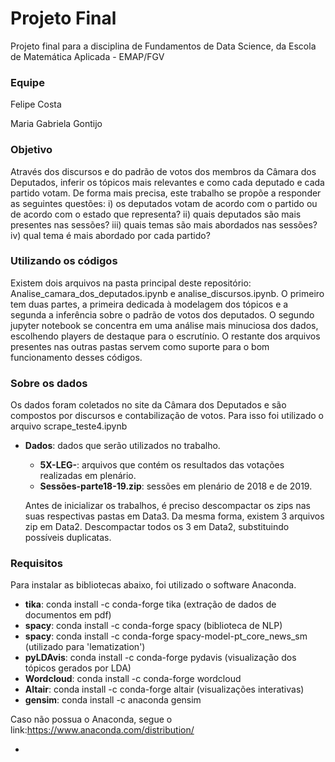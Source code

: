 # Projeto Final
Projeto final para a disciplina de Fundamentos de Data Science, da Escola de Matemática Aplicada - EMAP/FGV

### Equipe

Felipe Costa

Maria Gabriela Gontijo

### Objetivo

Através dos discursos e do padrão de votos dos membros da Câmara dos Deputados, inferir os tópicos mais relevantes e como cada deputado e cada partido votam.
De forma mais precisa, este trabalho se propõe a responder as seguintes questões: i) os deputados votam de acordo com o partido ou de acordo com o estado que representa? ii) quais deputados são mais presentes nas sessões? iii) quais temas são mais abordados nas sessões? iv) qual tema é mais abordado por cada partido?

### Utilizando os códigos

Existem dois arquivos na pasta principal deste repositório: Analise_camara_dos_deputados.ipynb e analise_discursos.ipynb. O primeiro tem duas partes, a primeira dedicada à modelagem dos tópicos e a segunda a inferência sobre o padrão de votos dos deputados. O segundo jupyter notebook se concentra em uma análise mais minuciosa dos dados, escolhendo players de destaque para o escrutínio. O restante dos arquivos presentes nas outras pastas servem como suporte para o bom funcionamento desses códigos.

### Sobre os dados

Os dados foram coletados no site da Câmara dos Deputados e são compostos por discursos e contabilização de votos. Para isso foi utilizado o arquivo scrape_teste4.ipynb
  
* **Dados**: dados que serão utilizados no trabalho.

  - **5X-LEG-**: arquivos que contém os resultados das votações realizadas em plenário.
  - **Sessões-parte18-19.zip**: sessões em plenário de 2018 e de 2019.
  
  Antes de inicializar os trabalhos, é preciso descompactar os zips nas suas respectivas pastas em Data3.
  Da mesma forma, existem 3 arquivos zip em Data2. Descompactar todos os 3 em Data2, substituindo possíveis duplicatas.

### Requisitos
Para instalar as bibliotecas abaixo, foi utilizado o software Anaconda.
* **tika**: conda install -c conda-forge tika (extração de dados de documentos em pdf)
* **spacy**: conda install -c conda-forge spacy (biblioteca de NLP)
* **spacy**: conda install -c conda-forge spacy-model-pt_core_news_sm (utilizado para 'lematization')
* **pyLDAvis**: conda install -c conda-forge pydavis (visualização dos tópicos gerados por LDA)
* **Wordcloud**: conda install -c conda-forge wordcloud
* **Altair**: conda install -c conda-forge altair (visualizações interativas)
* **gensim**: conda install -c anaconda gensim

Caso não possua o Anaconda, segue o link:https://www.anaconda.com/distribution/





         
         
* 
